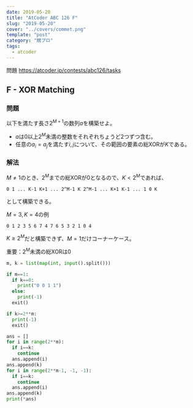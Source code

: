 ```yaml
---
date: 2019-05-20
title: "AtCoder ABC 126 F"
slug: "2019-05-20"
cover: "../covers/commet.png"
template: "post"
category: "競プロ"
tags:
  - atcoder
---
```


問題 <https://atcoder.jp/contests/abc126/tasks>

## F - XOR Matching

### 問題

以下を満たす長さ$2^{M+1}$の数列$a$を構築せよ。

* $a$は$0$以上$2^M$未満の整数をそれぞれちょうど2つずつ含む。
* 任意の$a_i=a_j$を満たす$i, j$について、その範囲の要素の総XORが$K$である。

### 解法

$M\neq 1$のとき、$2^M$までの総XORが0となるので、$K<2^M$であれば、

```text
0 1 ... K-1 K+1 ... 2^M-1 K 2^M-1 ... K+1 K-1 ... 1 0 K
```

として構築できる。

$M=3, K=4$の例

```text
0 1 2 3 5 6 7 4 7 6 5 3 2 1 0 4
```

$K\ge 2^M$だと構築できず、$M=1$だけコーナーケース。

重要：$2^M$未満の総XORは0

```python
m, k = list(map(int, input().split()))

if m==1:
  if k==0:
    print("0 0 1 1")
  else:
    print(-1)
  exit()

if k>=2**m:
  print(-1)
  exit()

ans = []
for i in range(2**m):
  if i==k:
    continue
  ans.append(i)
ans.append(k)
for i in range(2**m-1, -1, -1):
  if i==k:
    continue
  ans.append(i)
ans.append(k)
print(*ans)
```
